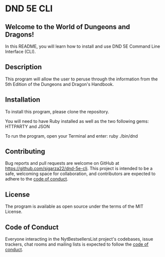 # DND 5E CLI

## Welcome to the World of Dungeons and Dragons!
In this README, you will learn how to install and use DND 5E Command Line Interface (CLI).

## Description
This program will allow the user to peruse through the information from the 5th Edition of the Dungeons and Dragon's Handbook.

## Installation
To install this program, please clone the repository.

You will need to have Ruby installed as well as the two following gems: HTTPARTY and JSON

To run the program, open your Terminal and enter: ruby ./bin/dnd

## Contributing
Bug reports and pull requests are welcome on GitHub at https://github.com/sjgarza22/dnd-5e-cli. This project is intended to be a safe, welcoming space for collaboration, and contributors are expected to adhere to the [code of conduct](https://github.com/sjgarza22/dnd-5e-cli/blob/master/CODE_OF_CONDUCT.md).

## License
The program is available as open source under the terms of the MIT License.

## Code of Conduct
Everyone interacting in the NytBestsellersList project's codebases, issue trackers, chat rooms and mailing lists is expected to follow the [code of conduct](https://github.com/sjgarza22/dnd-5e-cli/blob/master/CODE_OF_CONDUCT.md).